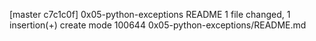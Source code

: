 [master c7c1c0f] 0x05-python-exceptions README
 1 file changed, 1 insertion(+)
 create mode 100644 0x05-python-exceptions/README.md

